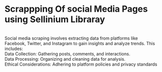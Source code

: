 # Scrappping Of social Media Pages using Sellinium Libraray
<br>
Social media scraping involves extracting data from platforms like Facebook, Twitter, and Instagram to gain insights and analyze trends. This includes:
<br>
Data Collection: Gathering posts, comments, and interactions.<br>
Data Processing: Organizing and cleaning data for analysis.<br>
Ethical Considerations: Adhering to platform policies and privacy standards
